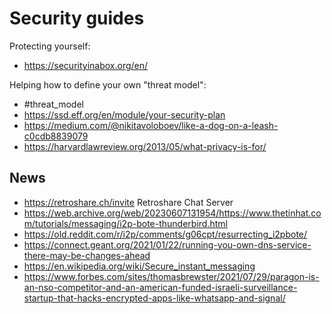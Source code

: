 # Security guides

Protecting yourself:

* https://securityinabox.org/en/

Helping how to define your own "threat model":

* #threat_model
* https://ssd.eff.org/en/module/your-security-plan
* https://medium.com/@nikitavoloboev/like-a-dog-on-a-leash-c0cdb8839079
* https://harvardlawreview.org/2013/05/what-privacy-is-for/

## News

* https://retroshare.ch/invite Retroshare Chat Server
* https://web.archive.org/web/20230607131954/https://www.thetinhat.com/tutorials/messaging/i2p-bote-thunderbird.html
* https://old.reddit.com/r/i2p/comments/g06cpt/resurrecting_i2pbote/
* https://connect.geant.org/2021/01/22/running-you-own-dns-service-there-may-be-changes-ahead
* https://en.wikipedia.org/wiki/Secure_instant_messaging
* https://www.forbes.com/sites/thomasbrewster/2021/07/29/paragon-is-an-nso-competitor-and-an-american-funded-israeli-surveillance-startup-that-hacks-encrypted-apps-like-whatsapp-and-signal/
